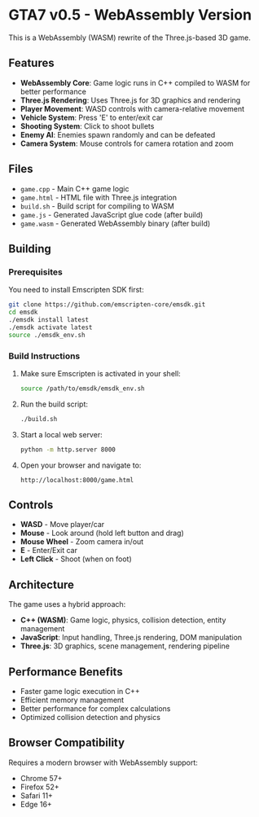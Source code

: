 # GTA7 v0.5 - WebAssembly Version

This is a WebAssembly (WASM) rewrite of the Three.js-based 3D game.

## Features

- **WebAssembly Core**: Game logic runs in C++ compiled to WASM for better performance
- **Three.js Rendering**: Uses Three.js for 3D graphics and rendering
- **Player Movement**: WASD controls with camera-relative movement
- **Vehicle System**: Press 'E' to enter/exit car
- **Shooting System**: Click to shoot bullets
- **Enemy AI**: Enemies spawn randomly and can be defeated
- **Camera System**: Mouse controls for camera rotation and zoom

## Files

- `game.cpp` - Main C++ game logic
- `game.html` - HTML file with Three.js integration
- `build.sh` - Build script for compiling to WASM
- `game.js` - Generated JavaScript glue code (after build)
- `game.wasm` - Generated WebAssembly binary (after build)

## Building

### Prerequisites

You need to install Emscripten SDK first:

```bash
git clone https://github.com/emscripten-core/emsdk.git
cd emsdk
./emsdk install latest
./emsdk activate latest
source ./emsdk_env.sh
```

### Build Instructions

1. Make sure Emscripten is activated in your shell:
   ```bash
   source /path/to/emsdk/emsdk_env.sh
   ```

2. Run the build script:
   ```bash
   ./build.sh
   ```

3. Start a local web server:
   ```bash
   python -m http.server 8000
   ```

4. Open your browser and navigate to:
   ```
   http://localhost:8000/game.html
   ```

## Controls

- **WASD** - Move player/car
- **Mouse** - Look around (hold left button and drag)
- **Mouse Wheel** - Zoom camera in/out
- **E** - Enter/Exit car
- **Left Click** - Shoot (when on foot)

## Architecture

The game uses a hybrid approach:
- **C++ (WASM)**: Game logic, physics, collision detection, entity management
- **JavaScript**: Input handling, Three.js rendering, DOM manipulation
- **Three.js**: 3D graphics, scene management, rendering pipeline

## Performance Benefits

- Faster game logic execution in C++
- Efficient memory management
- Better performance for complex calculations
- Optimized collision detection and physics

## Browser Compatibility

Requires a modern browser with WebAssembly support:
- Chrome 57+
- Firefox 52+
- Safari 11+
- Edge 16+

